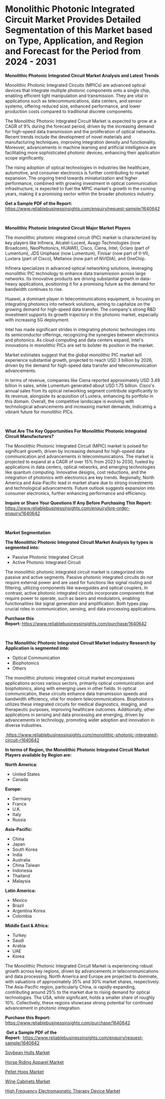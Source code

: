 <p><h1>Monolithic Photonic Integrated Circuit Market Provides Detailed Segmentation of this Market based on Type, Application, and Region and Forecast for the Period from 2024 - 2031</h1></p><p><strong>Monolithic Photonic Integrated Circuit Market Analysis and Latest Trends</strong></p>
<p><p>Monolithic Photonic Integrated Circuits (MPICs) are advanced optical devices that integrate multiple photonic components onto a single chip, enabling efficient light manipulation and transmission. They are vital in applications such as telecommunications, data centers, and sensor systems, offering reduced size, enhanced performance, and lower production costs compared to traditional discrete components. </p><p>The Monolithic Photonic Integrated Circuit Market is expected to grow at a CAGR of 9% during the forecast period, driven by the increasing demand for high-speed data transmission and the proliferation of optical networks. Recent trends include the development of novel materials and manufacturing techniques, improving integration density and functionality. Moreover, advancements in machine learning and artificial intelligence are facilitating more sophisticated photonic devices, enhancing their application scope significantly. </p><p>The rising adoption of optical technologies in industries like healthcare, automotive, and consumer electronics is further contributing to market expansion. The ongoing trend towards miniaturization and higher performance, combined with growing investment in optical communication infrastructure, is expected to fuel the MPIC market's growth in the coming years, making it a promising sector within the broader photonics industry.</p></p>
<p><strong>Get a Sample PDF of the Report:&nbsp;</strong> <a href="https://www.reliablebusinessinsights.com/enquiry/request-sample/1640642?utm_campaign=835&utm_medium=2&utm_source=Github&utm_content=ia&utm_term=25092024&utm_id=monolithic-photonic-integrated-circuit">https://www.reliablebusinessinsights.com/enquiry/request-sample/1640642</a></p>
<p>&nbsp;</p>
<p><strong>Monolithic Photonic Integrated Circuit Major Market Players</strong></p>
<p><p>The monolithic photonic integrated circuit (PIC) market is characterized by key players like Infinera, Alcatel-Lucent, Avago Technologies (now Broadcom), NeoPhotonics, HUAWEI, Cisco, Ciena, Intel, Oclaro (part of Lumentum), JDS Uniphase (now Lumentum), Finisar (now part of II-VI), Luxtera (part of Cisco), Mellanox (now part of NVIDIA), and OneChip.</p><p>Infinera specializes in advanced optical networking solutions, leveraging monolithic PIC technology to enhance data transmission across large networks. Its innovative products are driving substantial growth in data-heavy applications, positioning it for a promising future as the demand for bandwidth continues to rise.</p><p>Huawei, a dominant player in telecommunications equipment, is focusing on integrating photonics into network solutions, aiming to capitalize on the growing demand for high-speed data transfer. The company's strong R&D investment supports its growth trajectory in the photonic market, especially with increasing 5G deployment.</p><p>Intel has made significant strides in integrating photonic technologies into its semiconductor offerings, recognizing the synergies between electronics and photonics. As cloud computing and data centers expand, Intel's innovations in monolithic PICs are set to bolster its position in the market.</p><p>Market estimates suggest that the global monolithic PIC market will experience substantial growth, projected to reach USD 3 billion by 2026, driven by the demand for high-speed data transfer and telecommunication advancements.</p><p>In terms of revenue, companies like Ciena reported approximately USD 3.49 billion in sales, while Lumentum generated about USD 1.75 billion. Cisco's annual sales from its optical networking segment contribute significantly to its revenue, alongside its acquisition of Luxtera, enhancing its portfolio in this domain. Overall, the competitive landscape is evolving with technological advancements and increasing market demands, indicating a vibrant future for monolithic PICs.</p></p>
<p>&nbsp;</p>
<p><strong>What Are The Key Opportunities For Monolithic Photonic Integrated Circuit Manufacturers?</strong></p>
<p><p>The Monolithic Photonic Integrated Circuit (MPIC) market is poised for significant growth, driven by increasing demand for high-speed data communication and advancements in telecommunications. The market is projected to expand at a CAGR of over 15% from 2023 to 2030, fueled by applications in data centers, optical networks, and emerging technologies like quantum computing. Innovative designs, cost reductions, and the integration of photonics with electronics are key trends. Regionally, North America and Asia-Pacific lead in market share due to strong investments and technological advancements. Future outlook suggests expansion into consumer electronics, further enhancing performance and efficiency.</p></p>
<p><strong>Inquire or Share Your Questions If Any Before Purchasing This Report:</strong> <a href="https://www.reliablebusinessinsights.com/enquiry/pre-order-enquiry/1640642?utm_campaign=835&utm_medium=2&utm_source=Github&utm_content=ia&utm_term=25092024&utm_id=monolithic-photonic-integrated-circuit">https://www.reliablebusinessinsights.com/enquiry/pre-order-enquiry/1640642</a></p>
<p>&nbsp;</p>
<p><strong>Market Segmentation</strong></p>
<p><strong>The Monolithic Photonic Integrated Circuit Market Analysis by types is segmented into:</strong></p>
<p><ul><li>Passive Photonic Integrated Circuit</li><li>Active Photonic Integrated Circuit</li></ul></p>
<p><p>The monolithic photonic integrated circuit market is categorized into passive and active segments. Passive photonic integrated circuits do not require external power and are used for functions like signal routing and filtering, utilizing components like waveguides and optical couplers. In contrast, active photonic integrated circuits incorporate components that require power to operate, such as lasers and modulators, enabling functionalities like signal generation and amplification. Both types play crucial roles in communication, sensing, and data processing applications.</p></p>
<p><strong>Purchase this Report:&nbsp;</strong><a href="https://www.reliablebusinessinsights.com/purchase/1640642?utm_campaign=835&utm_medium=2&utm_source=Github&utm_content=ia&utm_term=25092024&utm_id=monolithic-photonic-integrated-circuit">https://www.reliablebusinessinsights.com/purchase/1640642</a></p>
<p>&nbsp;</p>
<p><strong>The Monolithic Photonic Integrated Circuit Market Industry Research by Application is segmented into:</strong></p>
<p><ul><li>Optical Communication</li><li>Biophotonics</li><li>Others</li></ul></p>
<p><p>The monolithic photonic integrated circuit market encompasses applications across various sectors, primarily optical communication and biophotonics, along with emerging uses in other fields. In optical communication, these circuits enhance data transmission speeds and bandwidth efficiency, vital for modern telecommunications. Biophotonics utilizes these integrated circuits for medical diagnostics, imaging, and therapeutic purposes, improving healthcare outcomes. Additionally, other applications in sensing and data processing are emerging, driven by advancements in technology, promoting wider adoption and innovation in diverse industries.</p></p>
<p><a href="https://www.reliablebusinessinsights.com/monolithic-photonic-integrated-circuit-r1640642?utm_campaign=835&utm_medium=2&utm_source=Github&utm_content=ia&utm_term=25092024&utm_id=monolithic-photonic-integrated-circuit">&nbsp;https://www.reliablebusinessinsights.com/monolithic-photonic-integrated-circuit-r1640642</a></p>
<p><strong>In terms of Region, the Monolithic Photonic Integrated Circuit Market Players available by Region are:</strong></p>
<p>
    <p> <strong> North America: </strong>
        <ul>
            <li>United States</li>
            <li>Canada</li>
        </ul>
        </p> 
    <p> <strong> Europe: </strong>
        <ul>
            <li>Germany</li>
            <li>France</li>
            <li>U.K.</li>
            <li>Italy</li>
            <li>Russia</li>
        </ul>
        </p> 
    <p> <strong> Asia-Pacific: </strong>
        <ul>
            <li>China</li>
            <li>Japan</li>
            <li>South Korea</li>
            <li>India</li>
            <li>Australia</li>
            <li>China Taiwan</li>
            <li>Indonesia</li>
            <li>Thailand</li>
            <li>Malaysia</li>
        </ul>
        </p> 
    <p> <strong> Latin America: </strong>
        <ul>
            <li>Mexico</li>
            <li>Brazil</li>
            <li>Argentina Korea</li>
            <li>Colombia</li>
        </ul>
        </p> 
    <p> <strong> Middle East & Africa: </strong>
        <ul>
            <li>Turkey</li>
            <li>Saudi</li>
            <li>Arabia</li>
            <li>UAE</li>
            <li>Korea</li>
        </ul>
    </p>
    </p>
<p><p>The Monolithic Photonic Integrated Circuit Market is experiencing robust growth across key regions, driven by advancements in telecommunications and data processing. North America and Europe are projected to dominate, with valuations of approximately 35% and 30% market shares, respectively. The Asia-Pacific region, particularly China, is rapidly expanding, contributing around 25% to the market due to rising demand for optical technologies. The USA, while significant, holds a smaller share of roughly 10%. Collectively, these regions showcase strong potential for continued advancement in photonic integration.</p></p>
<p><strong>Purchase this Report: </strong><a href="https://www.reliablebusinessinsights.com/purchase/1640642?utm_campaign=835&utm_medium=2&utm_source=Github&utm_content=ia&utm_term=25092024&utm_id=monolithic-photonic-integrated-circuit">https://www.reliablebusinessinsights.com/purchase/1640642</a></p>
<p>&nbsp;<strong>Get a Sample PDF of the Report:&nbsp;&nbsp;</strong><a href="https://www.reliablebusinessinsights.com/enquiry/request-sample/1640642?utm_campaign=835&utm_medium=2&utm_source=Github&utm_content=ia&utm_term=25092024&utm_id=monolithic-photonic-integrated-circuit">https://www.reliablebusinessinsights.com/enquiry/request-sample/1640642</a></p>
<p><strong></strong></p>
<p><p><a href="https://www.linkedin.com/pulse/soybean-hulls-market-insights-product-type-application-trends-nqtbe?utm_campaign=835&utm_medium=2&utm_source=Github&utm_content=ia&utm_term=25092024&utm_id=monolithic-photonic-integrated-circuit">Soybean Hulls Market</a></p><p><a href="https://issuu.com/reportprime-2/docs/horse-riding-apparel-market-size-20_1b65ed92c2100a?utm_campaign=835&utm_medium=2&utm_source=Github&utm_content=ia&utm_term=25092024&utm_id=monolithic-photonic-integrated-circuit">Horse Riding Apparel Market</a></p><p><a href="https://www.linkedin.com/pulse/global-pellet-hops-market-exploring-share-trends-future-growth-mlu0e?utm_campaign=835&utm_medium=2&utm_source=Github&utm_content=ia&utm_term=25092024&utm_id=monolithic-photonic-integrated-circuit">Pellet Hops Market</a></p><p><a href="https://issuu.com/reportprime-2/docs/wine-cabinets-market-size-2030.pptx_91eb2434c47aba?utm_campaign=835&utm_medium=2&utm_source=Github&utm_content=ia&utm_term=25092024&utm_id=monolithic-photonic-integrated-circuit">Wine Cabinets Market</a></p><p><a href="https://github.com/BesaLoshi2000/Market-Research-Report-List-1/blob/main/high-frequency-electromagnetic-therapy-device-market.md?utm_campaign=835&utm_medium=2&utm_source=Github&utm_content=ia&utm_term=25092024&utm_id=monolithic-photonic-integrated-circuit">High Frequency Electromagnetic Therapy Device Market</a></p></p>